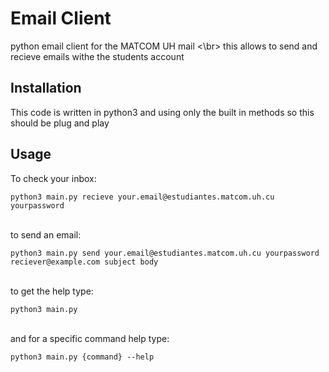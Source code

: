 # Email Client 

python email client for the MATCOM UH mail <\br>
this allows to send and recieve emails withe the students account

## Installation 
This code is written in python3 and using only the built in methods so this should be plug and play

## Usage 

To check your inbox:</br>

`python3 main.py recieve your.email@estudiantes.matcom.uh.cu yourpassword`

</br>to send an email:</br>

`python3 main.py send your.email@estudiantes.matcom.uh.cu yourpassword reciever@example.com subject body`

</br>to get the help type:</br>

`python3 main.py`

</br>and for a specific command help type:</br>

`python3 main.py {command} --help`
